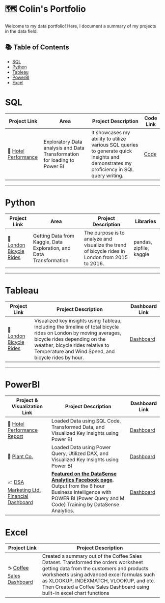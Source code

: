 # 🗺 Colin's Portfolio

Welcome to my data portfolio! Here, I document a summary of my projects in the data field. 

## 📚 Table of Contents
- [SQL](#sql)
- [Python](#python)
- [Tableau](#tableau)
- [PowerBI](#powerbi)
- [Excel](#excel)

# SQL

| Project Link | Area | Project Description | Code Link |
|---|---|---|---|
| 🏨 [Hotel Performance](https://github.com/colinryanx/Hotel-Performance-Project/blob/main/README.md) | Exploratory Data analysis and Data Transformation for loading to Power BI | It showcases my ability to utilize various SQL queries to generate quick insights and demonstrates my proficiency in SQL query writing. | [Code](https://github.com/colinryanx/Hotel-Performance-Project/blob/main/Hotel%20Performance%20Analysis.md)

***

# Python

| Project Link | Area | Project Description | Libraries |    
|---|---|---|---|
| 🚴 [London Bicycle Rides](https://github.com/colinryanx/London-Bicycle-Rides/blob/main/README.md) | Getting Data from Kaggle, Data Exploration, and Data Transformation | The purpose is to analyze and visualize the trend of bicycle rides in London from 2015 to 2016. | pandas, zipfile, kaggle

***

# Tableau

| Project Link | Project Description | Dashboard Link |
|---|---|---|
| 🚴 [London Bicycle Rides](https://github.com/colinryanx/London-Bicycle-Rides/blob/main/README.md) | Visualized key insights using Tableau, including the timeline of total bicycle rides on London by moving averages, bicycle rides depending on the weather, bicycle rides relative to Temperature and Wind Speed, and bicycle rides by hour. | [Dashboard](https://public.tableau.com/app/profile/colin.ryan.subido/viz/London_Bikes_Project_17187842296680/LondonBikeRides) |

***

# PowerBI

| Project & Visualization Link | Project Description | Dashboard Link |
|---|---|---|
| 🏨 [Hotel Performance Report](https://github.com/colinryanx/Hotel-Performance-Project/blob/main/README.md) | Loaded Data using SQL Code, Transformed Data, and Visualized Key Insights using Power BI | [Dashboard](https://github.com/colinryanx/Hotel-Performance-Project/blob/main/Hotel%20Performance%20Report.pdf) |
| 🌱 [Plant Co.](https://github.com/colinryanx/Plant-Co/blob/main/README.md) | Loaded Data using Power Query, Utilized DAX, and Visualized Key Insights using Power BI | [Dashboard](https://github.com/colinryanx/Plant-Co/blob/main/Plant%20Co.%20Performance.pdf) |
| 📈 [DSA Marketing Ltd. Financial Dashboard](https://github.com/colinryanx/Financial-Dashboard-DataSenseAnalytics/blob/main/README.md) | **[Featured on the DataSense Analytics Facebook page](https://www.facebook.com/photo.php?fbid=237583475707496&set=pb.100083675353136.-2207520000&type=3).** Output from the 6 hour Business Intelligence with POWER BI (Power Query and M Code) Training by DataSense Analytics. | [Dashboard](https://github.com/colinryanx/Financial-Dashboard-DataSenseAnalytics/blob/main/DSA%20Marketing%20Ltd.%20Financial%20Dashboard.pdf) |

# Excel

| Project Link | Project Description |
|---|---|
| ☕ [Coffee Sales Dashboard](https://github.com/colinryanx/Coffee-Sales/blob/main/README.md) | Created a summary out of the Coffee Sales Dataset. Transformed the orders worksheet getting data from the customers and products worksheets using advanced excel formulas such as XLOOKUP, INDEXMATCH, VLOOKUP, and etc. Then Created a Coffee Sales Dashboard using built-in excel chart functions |




